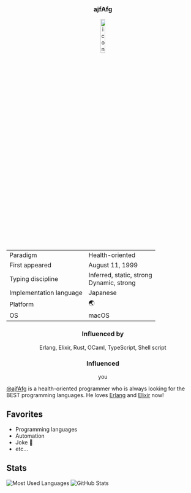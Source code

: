 <h3 align="center">ajfAfg</h3>

<div align="center">
  <img src="https://avatars.githubusercontent.com/u/56056962?v=4" alt="icon" width="15%" />
</div>

<table align="center">
<tbody>
	<tr>
		<td>Paradigm</td>
    <td>Health-oriented</td>
	</tr>
	<tr>
		<td>First appeared</td>
		<td>August 11, 1999</td>
	</tr>
	<tr>
		<td>Typing discipline</td>
		<td>Inferred, static, strong<br>Dynamic, strong</td>
	</tr>
	<tr>
		<td>Implementation language</td>
		<td>Japanese</td>
	</tr>
	<tr>
		<td>Platform</td>
		<td>🌏</td>
	</tr>
	<tr>
		<td>OS</td>
		<td>macOS</td>
	</tr>
</tbody>
</table>

<h3 align="center">Influenced by</h3>

<p align="center">Erlang, Elixir, Rust, OCaml, TypeScript, Shell script</p>

<h3 align="center">Influenced</h3>

<p align="center">you</p>

[@ajfAfg](https://github.com/ajfAfg) is a health-oriented programmer who is always looking for the BEST programming languages. He loves [Erlang](https://www.erlang.org/) and [Elixir](https://elixir-lang.org/) now!

## Favorites

- Programming languages
- Automation
- Joke 🌝
- etc...

## Stats

![Most Used Languages](https://github-readme-stats.vercel.app/api/top-langs/?username=ajfAfg&theme=nord)
![GitHub Stats](https://github-readme-stats.vercel.app/api?username=ajfAfg&show_icons=true&count_private=true&line_height=40&theme=nord)
